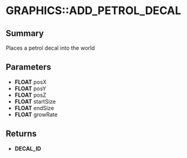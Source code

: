 # GRAPHICS::ADD_PETROL_DECAL

## Summary
Places a petrol decal into the world

## Parameters
* **FLOAT** posX
* **FLOAT** posY
* **FLOAT** posZ
* **FLOAT** startSize
* **FLOAT** endSize
* **FLOAT** growRate

## Returns
* **DECAL_ID**